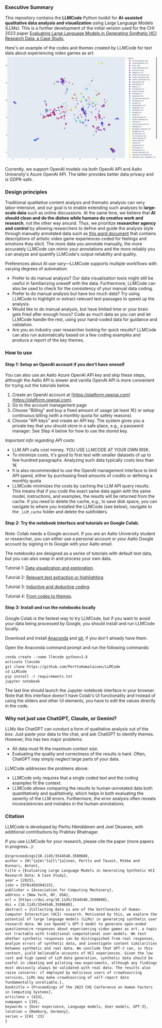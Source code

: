 ### Executive Summary
This repository contains the **LLMCode** Python toolkit for **AI-assisted qualitative data analysis and visualization** using Large Language Models (LLMs). This is a further development of the initial version used for the CHI 2023 paper [Evaluating Large Language Models in Generating Synthetic HCI Research Data: a Case Study.](https://dl.acm.org/doi/abs/10.1145/3544548.3580688)

Here's an example of the codes and themes created by LLMCode for text data about experiencing video games as art:
![](test_results/bopp_test_visualization.gif)

Currently, we support OpenAI models via both OpenAI API and Aalto University's Azure OpenAI API. The latter provides better data privacy and is GDPR-safe.


### Design principles
Traditional qualitative content analysis and thematic analysis can very labor-intensive, and our goal is to enable extending such analyses to **large-scale data** such as online discussions. At the same time, we believe that **AI should clean and do the dishes while humans do creative work and research**, not the other way around. Thus, we prioritize **researcher agency and control** by allowing researchers to define and guide the analysis style through manually annotated data such as [this word document](https://raw.githubusercontent.com/PerttuHamalainen/LLMCode/master/test_data/bopp_test_augmented_feelings2.docx) that contains descriptions of artistic video game experiences coded for feelings and emotions they elicit. The more data you annotate manually, the more accurately LLMCode can mimic your annotations and the more reliably you can analyze and quantify LLMCode's output reliability and quality.

Preferences about AI use vary&mdash;LLMCode supports multiple workflows with varying degrees of automation:

- Prefer to do manual analysis? Our data visualization tools might still be useful in familiarizing oneself with the data. Furthermore, LLMCode can also be used to check for the consistency of your manual data coding.
- Prefer to do manual analysis but have too much data? Try using LLMCode to highlight or extract relevant text passages to speed up the analysis.
- Would like to do manual analysis, but have limited time or your brain gets fried after enough hours? Code as much data as you can and let LLMCode handle the rest, using your hand-coded data for guidance and validation.
- Are you an industry user researcher looking for quick results? LLMCode can also run automatically based on a few coding examples and produce a report of the key themes.


### How to use

#### Step 1: Setup an OpenAI account if you don't have oneself
You can also use an Aalto Azure OpenAI API key and skip these steps, although the Aalto API is slower and vanilla OpenAI API is more convenient for trying out the tutorials below.
1. Create an OpenAI account at [https://platform.openai.com](https://platform.openai.com).
2. Go to the account management page
3. Choose "Billing" and buy a fixed amount of usage (at least 1€) or setup continuous billing (with a monthly quota for safety reasons)
4. Choose "API keys" and create an API key. The system gives you a private key that you should store in a safe place, e.g., a password manager. See Step 4 below for how to use the stored key.

*Important info regarding API costs:*
* LLM API calls cost money. YOU USE LLMCODE AT YOUR OWN RISK.
* To minimize costs, it's good to first test with smaller datasets of up to few hundred paragraphs. Analyzing such data typically costs less than 1€
* It is also recommended to use the OpenAI management interface to limit API spend, either by purchasing fixed amounts of credits or defining a monthly quota
* LLMCode minimizes the costs by caching the LLM API query results. This means that if you code the exact same data again with the same model, instructions, and examples, the results will be returned from the cache. If you need to delete the cache, e.g., to save disk space, you can navigate to where you installed the LLMCode (see below), navigate to the ```_LLM_cache``` folder and delete the subfolders.  


#### Step 2: Try the notebook interface and tutorials on Google Colab.
Note: Colab needs a Google account. If you are an Aalto University student or researcher, you can either use a personal account or your Aalto Google account by signing in to Google with your Aalto email.

The notebooks are designed as a series of tutorials with default test data, but you can also swap in and process your own data.

Tutorial 1: [Data visualization and exploration](https://colab.research.google.com/github/PerttuHamalainen/LLMCode/blob/master/data_exploration_and_visualization.ipynb).

Tutorial 2: [Relevant text extraction or highlighting](https://colab.research.google.com/github/PerttuHamalainen/LLMCode/blob/master/relevant_data_extraction.ipynb).

Tutorial 3: [Inductive and deductive coding](https://colab.research.google.com/github/PerttuHamalainen/LLMCode/blob/master/inductive_and_deductive_coding.ipynb).

Tutorial 4: [From codes to themes](https://colab.research.google.com/github/PerttuHamalainen/LLMCode/blob/master/themes.ipynb).

#### Step 3: Install and run the notebooks locally
Google Colab is the fastest way to try LLMCode, but if you want to avoid your data being processed by Google, you should install and run LLMCode locally.

Download and install [Anaconda](https://www.anaconda.com/) and [git](https://git-scm.com), if you don't already have them.

Open the Anaconda command prompt and run the following commands:

    conda create --name llmcode python=3.8
    activate llmcode
    git clone https://github.com/PerttuHamalainen/LLMCode
    cd LLMCode
    pip install -r requirements.txt
    jupyter notebook

The last line should launch the Jupyter notebook interface in your browser. Note that this interface doesn't have Colab's UI functionality and instead of using the sliders and other UI elements, you have to edit the values directly in the code.


### Why not just use ChatGPT, Claude, or Gemini?
LLMs like ChatGPT can conduct a form of qualitative analysis out of the box: Just paste your data to the chat, and ask ChatGPT to identify themes. However, this has two major problems:

* All data must fit the maximum context size.
* Evaluating the quality and correctness of the results is hard. Often, ChatGPT may simply neglect large parts of your data.

LLMCode addresses the problems above:
* LLMCode only requires that a single coded text and the coding examples fit the context.
* LLMCode allows comparing the results to human-annotated data both quantitatively and qualitatively, which helps in both evaluating the severity of the LLM errors. Furthermore, the error analysis often reveals inconsistencies and mistakes in the human-annotations.



### Citation 
LLMCode is developed by Perttu Hämäläinen and Joel Oksanen, with additional contributions by Prabhav Bhatnagar.

If you use LLMCode for your research, please cite the paper (more papers in progress...):

    @inproceedings{10.1145/3544548.3580688,
    author = {H\"{a}m\"{a}l\"{a}inen, Perttu and Tavast, Mikke and Kunnari, Anton},
    title = {Evaluating Large Language Models in Generating Synthetic HCI Research Data: A Case Study},
    year = {2023},
    isbn = {9781450394215},
    publisher = {Association for Computing Machinery},
    address = {New York, NY, USA},
    url = {https://doi.org/10.1145/3544548.3580688},
    doi = {10.1145/3544548.3580688},
    abstract = {Collecting data is one of the bottlenecks of Human-Computer Interaction (HCI) research. Motivated by this, we explore the potential of large language models (LLMs) in generating synthetic user research data. We use OpenAI’s GPT-3 model to generate open-ended questionnaire responses about experiencing video games as art, a topic not tractable with traditional computational user models. We test whether synthetic responses can be distinguished from real responses, analyze errors of synthetic data, and investigate content similarities between synthetic and real data. We conclude that GPT-3 can, in this context, yield believable accounts of HCI experiences. Given the low cost and high speed of LLM data generation, synthetic data should be useful in ideating and piloting new experiments, although any findings must obviously always be validated with real data. The results also raise concerns: if employed by malicious users of crowdsourcing services, LLMs may make crowdsourcing of self-report data fundamentally unreliable.},
    booktitle = {Proceedings of the 2023 CHI Conference on Human Factors in Computing Systems},
    articleno = {433},
    numpages = {19},
    keywords = {User experience, Language models, User models, GPT-3},
    location = {Hamburg, Germany},
    series = {CHI '23}
    }
